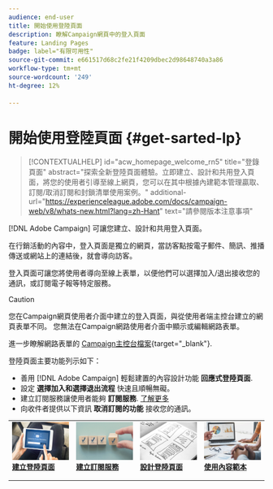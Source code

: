 ```yaml
---
audience: end-user
title: 開始使用登陸頁面
description: 瞭解Campaign網頁中的登入頁面
feature: Landing Pages
badge: label="有限可用性"
source-git-commit: e661517d68c2fe21f4209dbec2d98648740a3a86
workflow-type: tm+mt
source-wordcount: '249'
ht-degree: 12%

---
```


# 開始使用登陸頁面 {#get-sarted-lp}

>[!CONTEXTUALHELP]
>id="acw_homepage_welcome_rn5"
>title="登錄頁面"
>abstract="探索全新登陸頁面體驗。立即建立、設計和共用登入頁面，將您的使用者引導至線上網頁，您可以在其中根據內建範本管理贏取、訂閱/取消訂閱和封鎖清單使用案例。"
>additional-url="https://experienceleague.adobe.com/docs/campaign-web/v8/whats-new.html?lang=zh-Hant" text="請參閱版本注意事項"

[!DNL Adobe Campaign] 可讓您建立、設計和共用登入頁面。

在行銷活動的內容中，登入頁面是獨立的網頁，當訪客點按電子郵件、簡訊、推播傳送或網站上的連結後，就會導向訪客。

登入頁面可讓您將使用者導向至線上表單，以便他們可以選擇加入/退出接收您的通訊，或訂閱電子報等特定服務。

>[!CAUTION]
>
>您在Campaign網頁使用者介面中建立的登入頁面，與從使用者端主控台建立的網頁表單不同。 您無法在Campaign網路使用者介面中顯示或編輯網路表單。
>
>進一步瞭解網路表單的 [Campaign主控台檔案](https://experienceleague.adobe.com/docs/campaign/campaign-v8/content/webapps.html){target="_blank"}.

登陸頁面主要功能列示如下：

* 善用 [!DNL Adobe Campaign] 輕鬆建置的內容設計功能 **回應式登陸頁面**.
* 設定 **選擇加入和選擇退出流程** 快速且順暢無礙。
* 建立訂閱服務讓使用者能夠 **訂閱服務**. [了解更多](../audience/manage-services.md)
* 向收件者提供以下資訊 **取消訂閱的功能** 接收您的通訊。
  <!--Send a **confirmation email** upon opt-in or opt-out.-->

<table style="table-layout:fixed"><tr style="border: 0;">
<td>
<a href="create-lp.md">
<img alt="銷售機會" src="../assets/do-not-localize/lp-subscription.jpeg">
</a>
<div><a href="create-lp.md"><strong>建立登陸頁面</strong>
</div>
<p>
</td>
<td>
<a href="../audience/manage-services.md">
<img alt="不常使用" src="../assets/do-not-localize/lp-list.jpg">
</a>
<div>
<a href="../audience/manage-services.md"><strong>建立訂閱服務</strong></a>
</div>
<p></td>
<td>
<a href="lp-content.md">
<img alt="驗證" src="../assets/do-not-localize/lp-design.jpg">
</a>
<div>
<a href="lp-content.md"><strong>設計登陸頁面</strong></a>
</div>
<p>
</td>
<td>
<a href="lp-templates.md">
<img alt="驗證" src="../assets/do-not-localize/lp-reporting.jpg">
</a>
<div>
<a href="lp-templates.md"><strong>使用內容範本</strong></a>
</div>
<p>
</td>
</tr></table>
